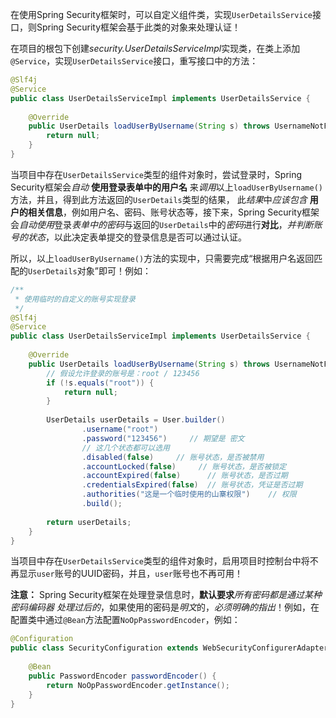 
在使用Spring Security框架时，可以自定义组件类，实现`UserDetailsService`接口，则Spring Security框架会基于此类的对象来处理认证！  

在项目的根包下创建*security.UserDetailsServiceImpl*实现类，在类上添加`@Service`，实现`UserDetailsService`接口，重写接口中的方法：
```java  
@Slf4j  
@Service  
public class UserDetailsServiceImpl implements UserDetailsService {  
  
    @Override    
    public UserDetails loadUserByUsername(String s) throws UsernameNotFoundException {        
	    return null;    
    }    
}  
```  
  
当项目中存在`UserDetailsService`类型的组件对象时，尝试登录时，Spring Security框架会*自动* **使用登录表单中的用户名** 来*调用*以上`loadUserByUsername()`方法，并且，得到此方法返回的`UserDetails`类型的结果，
此*结果*中*应该包含* **用户的相关信息**，例如用户名、密码、账号状态等，接下来，Spring Security框架会*自动使用*登录*表单中的密码*与返回的`UserDetails`中的*密码*进行**对比**，*并判断账号的状态*，以此决定表单提交的登录信息是否可以通过认证。  
  
所以，以上`loadUserByUsername()`方法的实现中，只需要完成“根据用户名返回匹配的`UserDetails`对象”即可！例如：  
```java  
/**  
 * 使用临时的自定义的账号实现登录  
 */  
@Slf4j  
@Service  
public class UserDetailsServiceImpl implements UserDetailsService {  
  
    @Override  
    public UserDetails loadUserByUsername(String s) throws UsernameNotFoundException {  
        // 假设允许登录的账号是：root / 123456  
        if (!s.equals("root")) {  
            return null;  
        }  
  
        UserDetails userDetails = User.builder()  
                .username("root")  
                .password("123456")     // 期望是 密文  
                // 这几个状态都可以选用  
                .disabled(false)     // 账号状态，是否被禁用  
                .accountLocked(false)     // 账号状态，是否被锁定  
                .accountExpired(false)      // 账号状态，是否过期  
                .credentialsExpired(false)  // 账号状态，凭证是否过期  
                .authorities("这是一个临时使用的山寨权限")    // 权限  
                .build();  
  
        return userDetails;  
    }  
}
```  
  
当项目中存在`UserDetailsService`类型的组件对象时，启用项目时控制台中将不再显示`user`账号的UUID密码，并且，`user`账号也不再可用！  
  
**注意：** Spring Security框架在处理登录信息时，**默认要求***所有密码都是通过某种 密码编码器 处理过后的*，如果使用的密码是*明文*的，*必须明确的指出*！例如，在配置类中通过`@Bean`方法配置`NoOpPasswordEncoder`，例如：  
```java  
@Configuration  
public class SecurityConfiguration extends WebSecurityConfigurerAdapter {  
  
    @Bean    
    public PasswordEncoder passwordEncoder() {        
	    return NoOpPasswordEncoder.getInstance();    
    }   
}  
```
